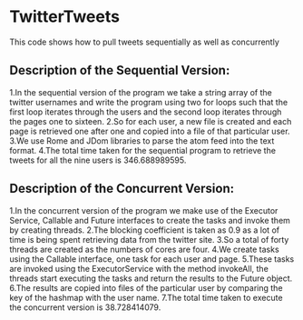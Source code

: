 # TwitterTweets
This code shows how to pull tweets sequentially as well as concurrently


## Description of the Sequential Version:
1.In the sequential version of the program we take a string array of the twitter usernames and write the program using two for loops such that the first loop iterates through the users and the second loop iterates through the pages one to sixteen.
2.So for each user, a new file is created and each page is retrieved one after one and copied into a file of that particular user.
3.We use Rome and JDom libraries to parse the atom feed into the text format.
4.The total time taken for the sequential program to retrieve the tweets for all the nine users is 346.688989595.


## Description of the Concurrent Version:
1.In the concurrent version of the program we make use of the Executor Service, Callable and Future interfaces to create the tasks and invoke them by creating threads.
2.The blocking coefficient is taken as 0.9 as a lot of time is being spent retrieving data from the twitter site.
3.So a total of forty threads are created as the numbers of cores are four.
4.We create tasks using the Callable interface, one task for each user and page.
5.These tasks are invoked using the ExecutorService with the method invokeAll, the threads start executing the tasks and return the results to the Future object.
6.The results are copied into files of the particular user by comparing the key of the hashmap with the user name.
7.The total time taken to execute the concurrent version is 38.728414079.
